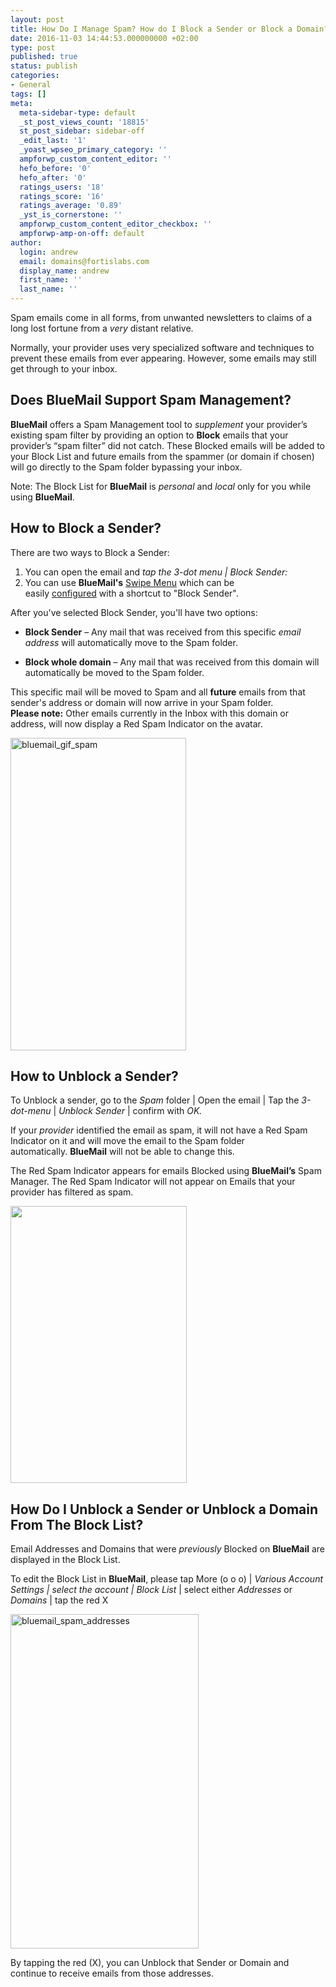 ```yaml
---
layout: post
title: How Do I Manage Spam? How do I Block a Sender or Block a Domain?
date: 2016-11-03 14:44:53.000000000 +02:00
type: post
published: true
status: publish
categories:
- General
tags: []
meta:
  meta-sidebar-type: default
  _st_post_views_count: '18815'
  st_post_sidebar: sidebar-off
  _edit_last: '1'
  _yoast_wpseo_primary_category: ''
  ampforwp_custom_content_editor: ''
  hefo_before: '0'
  hefo_after: '0'
  ratings_users: '18'
  ratings_score: '16'
  ratings_average: '0.89'
  _yst_is_cornerstone: ''
  ampforwp_custom_content_editor_checkbox: ''
  ampforwp-amp-on-off: default
author:
  login: andrew
  email: domains@fortislabs.com
  display_name: andrew
  first_name: ''
  last_name: ''
---
```

<p class="page-title">Spam emails come in all forms, from unwanted newsletters to claims of a long lost fortune from a <em>very</em> distant relative.</p>
<p class="page-title">Normally, your provider uses very specialized software and techniques to prevent these emails from ever appearing. However, some emails may still get through to your inbox.</p>
<h2 class="page-title">Does BlueMail Support Spam Management?</h2>
<p><strong>BlueMail</strong> offers a Spam Management tool to <em>supplement</em> your provider’s existing spam filter by providing an option to <strong>Block</strong> emails that your provider’s “spam filter” did not catch. These Blocked emails will be added to your Block List and future emails from the spammer (or domain if chosen) will go directly to the Spam folder bypassing your inbox.</p>
<p>Note: The Block List for <strong>BlueMail</strong> is <em>personal</em> and <em>local</em> only for you while using <strong>BlueMail</strong>.</p>
<h2>How to Block a Sender?</h2>
<p class="p1"><span class="s1">There are two ways to Block a Sender:</span></p>
<ol>
<li class="p1"><span class="s1">You can open the email and <em>tap the 3-dot menu | </em><i>Block Sender:</i></span></li>
<li class="p1">You can use <strong>BlueMail's</strong> <a href="/swipe-menu-options-blue-mail/">Swipe Menu</a> which can be easily <a href="/configure-left-right-swipe-menu/">configured</a> with a shortcut to "Block Sender".</li>
</ol>
<p>After you've selected Block Sender, you'll have two options:</p>
<ul class="ul1">
<li class="li1"><span class="s1"><b>Block Sender</b> – Any mail that was received from this specific <em>email address </em>will automatically move to the Spam folder.</span></li>
</ul>
<ul class="ul1">
<li class="li1"><b></b><span class="s1"><b>Block whole domain</b> – Any mail that was received from this domain will automatically be moved to the Spam folder.</span></li>
</ul>
<p>This specific mail will be moved to Spam and all <strong>future</strong> emails from that sender's address or domain will now arrive in your Spam folder.<br />
<strong>Please note:</strong> Other emails currently in the Inbox with this domain or address, will now display a Red Spam Indicator on the avatar.</p>
<p><img class="aligncenter size-full wp-image-4457" src="{{ site.baseurl }}/assets/BlueMail_GIF_Spam.gif" alt="bluemail_gif_spam" width="281" height="500" /></p>
<h2>How to Unblock a Sender?</h2>
<p>To Unblock a sender, go to the <em>Spam </em>folder | Open the email | Tap the <em>3-dot-menu</em> | <em>Unblock Sender</em> | confirm with <em>OK.</em></p>
<p>If your <em>provider</em> identified the email as spam, it will not have a Red Spam Indicator on it and will move the email to the Spam folder automatically. <strong>BlueMail</strong> will not be able to change this.</p>
<p>The Red Spam Indicator appears for emails Blocked using <strong>BlueMail’s</strong> Spam Manager. The Red Spam Indicator will not appear on Emails that your provider has filtered as spam.</p>
<p><img class="aligncenter wp-image-5506" src="{{ site.baseurl }}/assets/BlueMail-Spam.png" alt="" width="282" height="443" /></p>
<h2>How Do I Unblock a Sender or Unblock a Domain From The Block List?</h2>
<p>Email Addresses and Domains that were <em>previously</em> Blocked on <strong>BlueMail</strong> are displayed in the Block List.</p>
<p>To edit the Block List in <strong>BlueMail</strong>, please tap More (o o o) | <em>Various Account Settings | select the account | Block List</em> | select either <em>Addresses</em> or <em>Domains</em> | tap the red X</p>
<p><img class="aligncenter wp-image-4458" src="{{ site.baseurl }}/assets/BlueMail_Spam_Addresses.png" alt="bluemail_spam_addresses" width="301" height="535" /></p>
<p>By tapping the red (X), you can Unblock that Sender or Domain and continue to receive emails from those addresses.</p>
